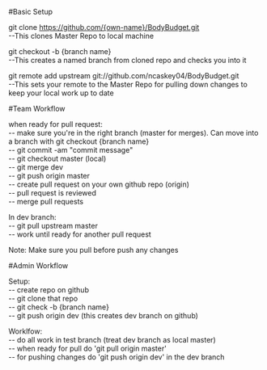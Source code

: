 #Basic Setup

<forked on github>

git clone https://github.com/{own-name}/BodyBudget.git<br>
	--This clones Master Repo to local machine

git checkout -b {branch name}<br>
	--This creates a named branch from cloned repo and checks you into it 
	                                                 
git remote add upstream git://github.com/ncaskey04/BodyBudget.git<br>
	--This sets your remote to the Master Repo for pulling down changes to keep your local work up to date


#Team Workflow

when ready for pull request:<br>
-- make sure you're in the right branch (master for merges). Can move into a branch with git checkout {branch name}<br>
-- git commit -am "commit message"<br>
-- git checkout master (local)<br>
-- git merge dev<br> 
-- git push origin master<br>
-- create pull request on your own github repo (origin)<br>
-- pull request is reviewed<br>
-- merge pull requests<br>

In dev branch: <br>
-- git pull upstream master<br>
-- work until ready for another pull request<br>

Note: Make sure you pull before push any changes

#Admin Workflow

Setup: <br>
-- create repo on github<br>
-- git clone that repo<br>
-- git check -b {branch name}<br>
-- git push origin dev (this creates dev branch on github)<br>

Worklfow:<br>
-- do all work in test branch (treat dev branch as local master)<br>
-- when ready for pull do 'git pull origin master'<br>
-- for pushing changes do 'git push origin dev' in the dev branch<br>






